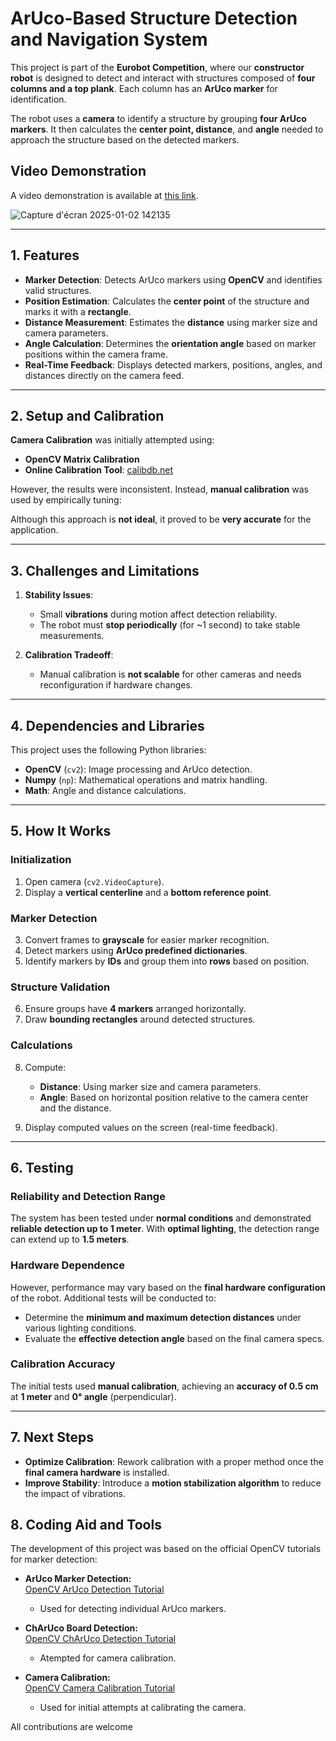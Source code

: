 # **ArUco-Based Structure Detection and Navigation System**  

This project is part of the **Eurobot Competition**, where our **constructor robot** is designed to detect and interact with structures composed of **four columns and a top plank**. Each column has an **ArUco marker** for identification.  

The robot uses a **camera** to identify a structure by grouping **four ArUco markers**. It then calculates the **center point, distance**, and **angle** needed to approach the structure based on the detected markers.  

## Video Demonstration

A video demonstration is available at [this link](https://ecambxl-my.sharepoint.com/:v:/g/personal/20342_ecam_be/EW-UIrKyDCBDnoYTrRQf6EwB9v344oa9Tieo-ua3VUhfVA?nav=eyJyZWZlcnJhbEluZm8iOnsicmVmZXJyYWxBcHAiOiJPbmVEcml2ZUZvcmJ1c2luZXNzIiwicmVmZXJyYWxBcHBQbGF0Zm9ybSI6IldlYiIsInJlZmVycmFsTW9kZSI6InZpZXciLCJyZWZlcnJhbFZpZXciOiJNeUZpbGVzTGlua0NvcHkifX0&e=MrrJCD).


![Capture d'écran 2025-01-02 142135](https://github.com/user-attachments/assets/fecd140e-0465-480a-8119-c2e28af08608)



---

## **1. Features**  

- **Marker Detection**: Detects ArUco markers using **OpenCV** and identifies valid structures.  
- **Position Estimation**: Calculates the **center point** of the structure and marks it with a **rectangle**.  
- **Distance Measurement**: Estimates the **distance** using marker size and camera parameters.  
- **Angle Calculation**: Determines the **orientation angle** based on marker positions within the camera frame.  
- **Real-Time Feedback**: Displays detected markers, positions, angles, and distances directly on the camera feed.  

---

## **2. Setup and Calibration**  

**Camera Calibration** was initially attempted using:  
- **OpenCV Matrix Calibration**  
- **Online Calibration Tool**: [calibdb.net](https://www.calibdb.net)  

However, the results were inconsistent. Instead, **manual calibration** was used by empirically tuning:  

Although this approach is **not ideal**, it proved to be **very accurate** for the application.  

---

## **3. Challenges and Limitations**  

1. **Stability Issues**:  
   - Small **vibrations** during motion affect detection reliability.  
   - The robot must **stop periodically** (for ~1 second) to take stable measurements.

2. **Calibration Tradeoff**:  
   - Manual calibration is **not scalable** for other cameras and needs reconfiguration if hardware changes.  

---

## **4. Dependencies and Libraries**  

This project uses the following Python libraries:  
- **OpenCV** (`cv2`): Image processing and ArUco detection.  
- **Numpy** (`np`): Mathematical operations and matrix handling.  
- **Math**: Angle and distance calculations.  

---

## **5. How It Works**  

### **Initialization**  
1. Open camera (`cv2.VideoCapture`).  
2. Display a **vertical centerline** and a **bottom reference point**.  

### **Marker Detection**  
3. Convert frames to **grayscale** for easier marker recognition.  
4. Detect markers using **ArUco predefined dictionaries**.  
5. Identify markers by **IDs** and group them into **rows** based on position.  

### **Structure Validation**  
6. Ensure groups have **4 markers** arranged horizontally.  
7. Draw **bounding rectangles** around detected structures.  

### **Calculations**  
8. Compute:
   - **Distance**: Using marker size and camera parameters.  
   - **Angle**: Based on horizontal position relative to the camera center and the distance.  

10. Display computed values on the screen (real-time feedback).  

---

## **6. Testing**  

### **Reliability and Detection Range**  
The system has been tested under **normal conditions** and demonstrated **reliable detection up to 1 meter**. With **optimal lighting**, the detection range can extend up to **1.5 meters**.  

### **Hardware Dependence**  
However, performance may vary based on the **final hardware configuration** of the robot. Additional tests will be conducted to:  
- Determine the **minimum and maximum detection distances** under various lighting conditions.  
- Evaluate the **effective detection angle** based on the final camera specs.  

### **Calibration Accuracy**  
The initial tests used **manual calibration**, achieving an **accuracy of 0.5 cm** at **1 meter** and **0° angle** (perpendicular).  

---

## **7. Next Steps**  

- **Optimize Calibration**: Rework calibration with a proper method once the **final camera hardware** is installed.  
- **Improve Stability**: Introduce a **motion stabilization algorithm** to reduce the impact of vibrations.

## 8. Coding Aid and Tools
The development of this project was based on the official OpenCV tutorials for marker detection:

- **ArUco Marker Detection:**  
  [OpenCV ArUco Detection Tutorial](https://docs.opencv.org/4.x/d5/dae/tutorial_aruco_detection.html)  
  - Used for detecting individual ArUco markers.

- **ChArUco Board Detection:**  
  [OpenCV ChArUco Detection Tutorial](https://docs.opencv.org/4.x/df/d4a/tutorial_charuco_detection.html)  
  - Atempted for camera calibration.
 
- **Camera Calibration:**  
  [OpenCV Camera Calibration Tutorial](https://docs.opencv.org/3.4/dc/dbb/tutorial_py_calibration.html#:~:text=We%20can%20use%20the%20function%2C%20cv.calibrateCamera%20%28%29%20which,OpenCV%20comes%20with%20two%20methods%20for%20doing%20this.)  
  - Used for initial attempts at calibrating the camera.  


All contributions are welcome
